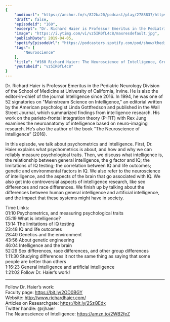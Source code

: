 ```yaml
---
{
	"audiourl": "https://anchor.fm/s/822ba20/podcast/play/2788837/https%3A%2F%2Fd3ctxlq1ktw2nl.cloudfront.net%2Fstaging%2F2019-2-30%2F12146002-44100-2-ffd9fabc1e5fb.m4a",
	"draft": false,
	"episodeid": "160",
	"excerpt": "Dr. Richard Haier is Professor Emeritus in the Pediatric Neurology Division of the School of Medicine at University of California, Irvine. He is also the editor-in-chief of the journal Intelligence since 2016. In 1994, he was one of 52 signatories on \"Mainstream Science on Intelligence,\" an editorial written by the American psychologist Linda Gottfredson and published in the Wall Street Journal, which summarized findings from intelligence research. His work on the parieto-frontal integration theory (P-FIT) with Rex Jung examines the neuroanatomy of intelligence based on neuro-imaging research. He’s also the author of the book “The Neuroscience of Intelligence” (2016).",
	"image": "https://i.ytimg.com/vi/vz5IR0fL4c8/maxresdefault.jpg",
	"publishDate": 2019-04-05,
	"spotifyEpisodeUrl": "https://podcasters.spotify.com/pod/show/thedissenter/episodes/160-Richard-Haier-The-Neuroscience-of-Intelligence--Group-Differences--And-AI-e3jk15",
	"tags": [
		"Neuroscience"
	],
	"title": "#160 Richard Haier: The Neuroscience of Intelligence, Group Differences, And AI",
	"youtubeid": "vz5IR0fL4c8"
}
---
```

Dr. Richard Haier is Professor Emeritus in the Pediatric Neurology Division of the School of Medicine at University of California, Irvine. He is also the editor-in-chief of the journal Intelligence since 2016. In 1994, he was one of 52 signatories on "Mainstream Science on Intelligence," an editorial written by the American psychologist Linda Gottfredson and published in the Wall Street Journal, which summarized findings from intelligence research. His work on the parieto-frontal integration theory (P-FIT) with Rex Jung examines the neuroanatomy of intelligence based on neuro-imaging research. He’s also the author of the book “The Neuroscience of Intelligence” (2016).

In this episode, we talk about psychometrics and intelligence. First, Dr. Haier explains what psychometrics is about, and how and why we can reliably measure psychological traits. Then, we discuss what intelligence is, the relationship between general intelligence, the g factor and IQ; the limitations of IQ testing; the correlation between IQ and life outcomes; genetic and environmental factors in IQ. We also refer to the neuroscience of intelligence, and the aspects of the brain that go associated with IQ. We also get into controversial aspects of intelligence research, like sex differences and race differences. We finish up by talking about the differences between human general intelligence and artificial intelligence, and the impact that these systems might have in society.

Time Links:  
<time>01:10</time> Psychometrics, and measuring psychological traits  
<time>05:19</time> What is intelligence?                                 
<time>13:14</time> The limitations of IQ testing                                 
<time>23:48</time> IQ and life outcomes                                 
<time>28:40</time> Genetics and the environment                               
<time>43:56</time> About genetic engineering                           
<time>46:04</time> Intelligence and the brain                
<time>52:29</time> Sex differences, race differences, and other group differences              
<time>1:11:30</time> Studying differences it not the same thing as saying that some people are better than others  
<time>1:16:23</time> General intelligence and artificial intelligence    
<time>1:21:02</time> Follow Dr. Haier’s work!

---

Follow Dr. Haier’s work:  
Faculty page: https://bit.ly/2OD0BGY  
Website: http://www.richardhaier.com/   
Articles on Researchgate: https://bit.ly/2SzQEdx  
Twitter handle: @rjhaier  
The Neuroscience of Intelligence: https://amzn.to/2WB2feZ
